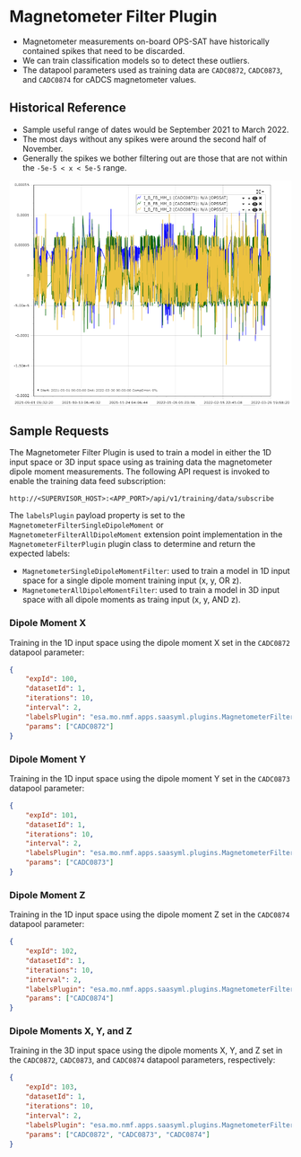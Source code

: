 # Magnetometer Filter Plugin
- Magnetometer measurements on-board OPS-SAT have historically contained spikes that need to be discarded.
- We can train classification models so to detect these outliers.
- The datapool parameters used as training data are `CADC0872`, `CADC0873`, and `CADC0874` for cADCS magnetometer values.

## Historical Reference
- Sample useful range of dates would be September 2021 to March 2022.
- The most days without any spikes were around the second half of November.
- Generally the spikes we bother filtering out are those that are not within the `-5e-5 < x < 5e-5` range.

![Magnetometer Measurements](references/magnetometer_measurements.png)

## Sample Requests
The Magnetometer Filter Plugin is used to train a model in either the 1D input space or 3D input space using as training data the magnetometer dipole moment measurements. The following API request is invoked to enable the training data feed subscription:

```
http://<SUPERVISOR_HOST>:<APP_PORT>/api/v1/training/data/subscribe
```

The `labelsPlugin` payload property is set to the `MagnetometerFilterSingleDipoleMoment` or `MagnetometerFilterAllDipoleMoment` extension point implementation in the `MagnetometerFilterPlugin` plugin class to determine and return the expected labels:
- `MagnetometerSingleDipoleMomentFilter`: used to train a model in 1D input space for a single dipole moment training input (x, y, OR z).
- `MagnetometerAllDipoleMomentFilter`: used to train a model in 3D input space with all dipole moments as traing input (x, y, AND z).

### Dipole Moment X
Training in the 1D input space using the dipole moment X set in the `CADC0872` datapool parameter:

```json
{
    "expId": 100,
    "datasetId": 1,
    "iterations": 10,
    "interval": 2,
    "labelsPlugin": "esa.mo.nmf.apps.saasyml.plugins.MagnetometerFilterPlugin.MagnetometerFilterSingleDipoleMoment",
    "params": ["CADC0872"]
}
```

### Dipole Moment Y
Training in the 1D input space using the dipole moment Y set in the `CADC0873` datapool parameter:

```json
{
    "expId": 101,
    "datasetId": 1,
    "iterations": 10,
    "interval": 2,
    "labelsPlugin": "esa.mo.nmf.apps.saasyml.plugins.MagnetometerFilterPlugin.MagnetometerFilterSingleDipoleMoment",
    "params": ["CADC0873"]
}
```

### Dipole Moment Z
Training in the 1D input space using the dipole moment Z set in the `CADC0874` datapool parameter:

```json
{
    "expId": 102,
    "datasetId": 1,
    "iterations": 10,
    "interval": 2,
    "labelsPlugin": "esa.mo.nmf.apps.saasyml.plugins.MagnetometerFilterPlugin.MagnetometerFilterSingleDipoleMoment",
    "params": ["CADC0874"]
}
```

### Dipole Moments X, Y, and Z
Training in the 3D input space using the dipole moments X, Y, and Z set in the `CADC0872`, `CADC0873`, and `CADC0874` datapool parameters, respectively:

```json
{
    "expId": 103,
    "datasetId": 1,
    "iterations": 10,
    "interval": 2,
    "labelsPlugin": "esa.mo.nmf.apps.saasyml.plugins.MagnetometerFilterPlugin.MagnetometerFilterAllDipoleMoment",
    "params": ["CADC0872", "CADC0873", "CADC0874"]
}
```
